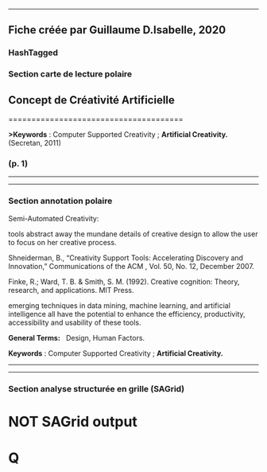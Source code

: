 
----
Fiche créée par Guillaume D.Isabelle, 2020 
---- 

### HashTagged 


### Section carte de lecture polaire



## Concept de **Créativité Artificielle**
======================================


**>Keywords** : Computer Supported Creativity ; **Artificial Creativity.** (Secretan, 2011)




### (p. 1) 






----

----

### Section annotation polaire
Semi-Automated Creativity:



tools abstract away the mundane details of creative design to allow the user to focus on her creative process.



Shneiderman, B., “Creativity Support Tools: Accelerating Discovery and Innovation,” Communications of the ACM , Vol. 50, No. 12, December 2007.



Finke, R.; Ward, T. B. & Smith, S. M. (1992). Creative cognition: Theory, research, and applications. MIT Press.



emerging techniques in data mining, machine learning, and artificial intelligence all have the potential to enhance the efficiency, productivity, accessibility and usability of these tools.



**General Terms:**   Design, Human Factors.



**Keywords** : Computer Supported Creativity ; **Artificial Creativity.**






----

----



### Section analyse structurée en grille (SAGrid)


# NOT SAGrid output

# Q

